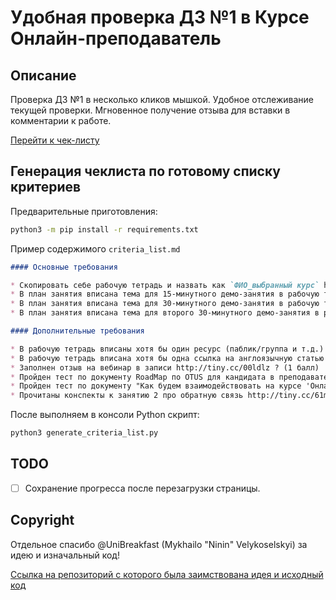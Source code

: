 # Удобная проверка ДЗ №1 в Курсе **Онлайн-преподаватель**

## Описание

Проверка ДЗ №1 в несколько кликов мышкой. Удобное отслеживание текущей проверки. Мгновенное получение отзыва для вставки в комментарии к работе.

[Перейти к чек-листу](https://pavelpy.github.io/online-teacher-selfcheck-homework-1/)

## Генерация чеклиста по готовому списку критериев

Предварительные приготовления:

```bash
python3 -m pip install -r requirements.txt
```

Пример содержимого `criteria_list.md`

```markdown
#### Основные требования

* Скопировать себе рабочую тетрадь и назвать как `ФИО_выбранный курс` http://tiny.cc/w6ldlz ? (1 балл)
* В план занятия вписана тема для 15-минутного демо-занятия в рабочую тетрадь? (1 балл)
* В план занятия вписана тема для 30-минутного демо-занятия в рабочую тетрадь? (1 балл)
* В план занятия вписана тема для второго 30-минутного демо-занятия в рабочую тетрадь? (1 балл)

#### Дополнительные требования

* В рабочую тетрадь вписаны хотя бы один ресурс (паблик/группа и т.д.) по вашему направлению? (1 балл)
* В рабочую тетрадь вписана хотя бы одна ссылка на англоязычную статью для перевода (переводить будем мы)? (1 балл)
* Заполнен отзыв на вебинар в записи http://tiny.cc/00ldlz ? (1 балл)
* Пройден тест по документу RoadMap по OTUS для кандидата в преподаватели http://tiny.cc/osldlz ? (1 балл)
* Пройден тест по документу "Как будем взаимодействовать на курсе 'Онлайн-преподаватель' и 'Практика преподавания'" http://tiny.cc/zwldlz ? (1 балл)
* Прочитаны конспекты к занятию 2 про обратную связь http://tiny.cc/61mdlz ? (1 балл)
```

После выполняем в консоли Python скрипт:

```bash
python3 generate_criteria_list.py
```

## TODO

* [ ] Сохранение прогресса после перезагрузки страницы.

## Copyright

Отдельное спасибо @UniBreakfast (Mykhailo "Ninin" Velykoselskyi) за идею и изначальный код!

[Ссылка на репозиторий с которого была заимствована идея и исходный код](https://github.com/unibreakfast/cross-check-singolo/)
